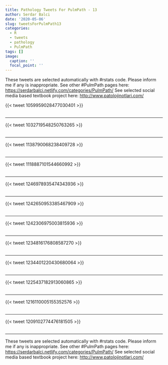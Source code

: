 ```yaml
---
title: Pathology Tweets For PulmPath - 13
author: Serdar Balci
date: '2020-05-06'
slug: tweetsForPulmPath13
categories:
  - R
  - tweets
  - pathology
  - PulmPath
tags: []
image:
  caption: ''
  focal_point: ''
---
```



These tweets are selected automatically with #rstats code. Please inform me if any is inappropriate.
See other #PulmPath pages here: https://serdarbalci.netlify.com/categories/PulmPath/ 
See selected social media based textbook project here: http://www.patolojinotlari.com/

{{< tweet 1059959028477030401 >}}
<br>
<br>
<hr>
{{< tweet 1032719548250763265 >}}
<br>
<br>
<hr>
{{< tweet 1138790068238409728 >}}
<br>
<br>
<hr>
{{< tweet 1118887101544660992 >}}
<br>
<br>
<hr>
{{< tweet 1246978935474343936 >}}
<br>
<br>
<hr>
{{< tweet 1242650953385467909 >}}
<br>
<br>
<hr>
{{< tweet 1242306975003815936 >}}
<br>
<br>
<hr>
{{< tweet 1234816176808587270 >}}
<br>
<br>
<hr>
{{< tweet 1234401220430680064 >}}
<br>
<br>
<hr>
{{< tweet 1225437182913060865 >}}
<br>
<br>
<hr>
{{< tweet 1216110005155352576 >}}
<br>
<br>
<hr>
{{< tweet 1209102774476181505 >}}
<br>
<br>
<hr>


These tweets are selected automatically with #rstats code. Please inform me if any is inappropriate.
See other #PulmPath pages here: https://serdarbalci.netlify.com/categories/PulmPath/ 
See selected social media based textbook project here: http://www.patolojinotlari.com/
